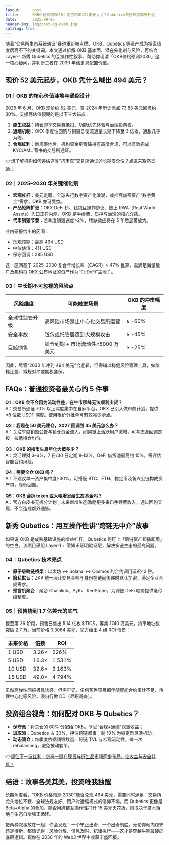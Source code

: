 ```yaml
---
layout:     post
title:      OKB价格预测2030：能否冲击494美元大关？Qubetics预售热度同步升温
date:       2025-09-05
header-img: img/post-bg-desk.jpg
catalog: true
---
```


随着“交易所生态系统通证”赛道重新被点燃，OKB、Qubetics 等资产成为搜索热度居高不下的关键词。本文通过拆解 OKB 基本面、潜在催化剂与风险，再结合 Layer-1 新秀 Qubetics 的互操作性叙事，帮助你理清「OKB价格预测2030」这一核心疑问，并判断二者在 2030 年谁更具配置价值。

## 现价 52 美元起步，OKB 凭什么喊出 494 美元？

### 01｜OKB 的核心价值洼地与通缩设计

2025 年 6 月，OKB 现价约 52 美元，较 2024 年历史高点 73.83 美元回撤约 30%。支撑高估值预期的是以下三大锚点：

1. **原生权益**：持仓即享交易费抵扣、功能优先体验与治理投票权。  
2. **通缩机制**：OKX 季度性回购与销毁已使流通量长期下降至 3 亿枚，通胀几乎为零。  
3. **合规红利**：新规落地后，机构资金更青睐持有高度合规、可以有效完成 KYC/AML 背书的交易所通证。

👉[想了解机构如何评估这类“抗审查”交易所通证的长期安全性？点进来豁然贯通！](https://okxdog.com/)

### 02｜2025–2030 年关键催化剂

- **宏观杠杆**：美元走弱、全球央行数字资产化浪潮，或推高加密资产“数字黄金”需求，OKB 亦可受益。  
- **产品矩阵扩张**：OKX DeFi 桥、钱包互操作协议、链上 RWA（Real World Assets）入口正在内测，OKB 是手续费、质押与治理的核心介质。  
- **代币销毁节奏**：若季度销毁速度>2%，稀缺效应将在 5 年后显著放大。

业内研报给出的区间：  
- 乐观预期：最高 494 USD  
- 中位估值：411 USD  
- 保守回调：285 USD  

这一区间基于 2025–2030 复合年增长率（CAGR）≈ 47% 推算，需满足海量散户及机构将 OKX 公布地址的资产作为“CeDeFi”主池子。

### 03｜中长期不可忽视的风险点

| 风险维度 | 可能触发场景 | OKB 的冲击幅度 |
|---|---|---|
| 全球性监管升级 | 高风险市场禁止中心化交易所运营 | ≥ -60% |
| 安全事故 | 钱包或托管层遭到大规模攻击 | ≥ -45% |
| 巨鲸抛售 | 锁仓到期 + 市场流动性≥5000 万美元 | ≥ -25% |

因此，尽管“2030 年冲到 494 美元”合逻辑，但需辅以稳健风险管理工具，如阶梯止盈、常规对冲或期权套保。

## FAQs：普通投资者最关心的 5 件事

**Q1：OKB 会不会因为流动性差，在牛市顶峰无法顺利出货？**  
A：交易所通证 70% 以上深度集中在自家平台，OKX 已引入做市商计划，提供 ≥8 位数 USDT 深度。使用限价分批单可有效减少滑点。

**Q2：我现在 50 美元建仓，2027 回调到 35 美元怎么办？**  
A：关注季度销毁公告与锁仓资金流入，如果链上活跃用户激增，可考虑逢回调定投，拉低持仓均价。

**Q3：OKB 的持币生息年化大概多少？**  
A：灵活理财 3–6%，7 日/30 日定期 8–12%，DeFi 借贷池最高约 15%，需评估智能合约风险。

**Q4：需要全仓 OKB 吗？**  
A：不建议单一资产集中度>30%。可搭配 BTC、ETH、稳定币及新兴公链构成资产包，降低回撤。

**Q5：OKB 会拆 token 或大幅增发给生态基金吗？**  
A：官方白皮书无拆分计划；未来新增生态激励更多来自手续费收入，通过回购实现，不会造成额外通胀。

## 新秀 Qubetics：用互操作性讲“跨链无中介”故事

如果说 OKB 是成熟基础设施的增益杠杆，Qubetics 则盯上「跨链资产即插即用」的空白。该项目采用 Layer-1 + 零知识证明验证层，解决多链生态的孤岛问题。

### 04｜Qubetics 技术亮点

- **原子级跨链桥梁**：以太坊 ↔ Solana ↔ Cosmos 的合约调用延迟<2 秒。  
- **隐私默认**：ZKP 统一层让交易金额与身份在链间传递时默认加密，满足企业合规需求。  
- **预言机聚合**：聚合 Chainlink、Pyth、RedStone，为跨链 DeFi 喂价提供毫秒级精度。

### 05｜预售烧到 1.7 亿美元的底气

截至第 36 阶段，预售已售出 5.14 亿枚 $TICS，筹集 1740 万美元，持币地址数突破 2.7 万。当前价格 0.3064 美元，官方给出 4 组 ROI 情景：

| 未来价格 | 倍数 | ROI |
|---|---|---|
| 1 USD | 3.26× | 226% |
| 5 USD | 16.3× | 1 531% |
| 10 USD | 32.6× | 3 163% |
| 15 USD | 49.0× | 4 794% |

虽然高弹性回报极具诱惑，但需牢记，任何预售项目都伴随智能合约审计不足、治理中心化等风险，须自行做 DD（尽职调查）。

## 投资组合视角：如何配对 OKB 与 Qubetics？

- **保守派**：将总仓的 60% 分配给 OKB，享受“合规+通缩”双重收益；  
- **进取派**：Qubetics 占 30%，押注跨链叙事；剩 10% 为稳定币灵活机动；  
- **动态调仓**：每季度依据销毁数量、跨链 TVL 与宏观流动性，做一次 rebalancing，避免被动躺平。

👉[抓住下一波红利：怎样一键在现货与衍生品市场同步布局，让收益与安全并肩？](https://okxdog.com/)

## 结语：故事各美其美，投资唯我独醒

长期角度看，“OKB 价格预测 2030”能否兑现 494 美元，需要同时满足：交易所龙头地位不衰、全球法规友好、用户对通缩模式的信仰不塌。而 Qubetics 更像是 Beta+Alpha 的叠加，能否用跨链互操作性打开 15 美元天花板，则取决于技术落地与生态自增强正循环。

把两种叙事放在一起，你会发现：一个守正出奇，一个出奇制胜。无论你倾向稳守还是博新，都请记得：风险分散、信息及时、纪律执行——这才是穿越牛熊最硬的底层逻辑。祝你在 2030 年的 Web3 世界中收获丰盛回报。